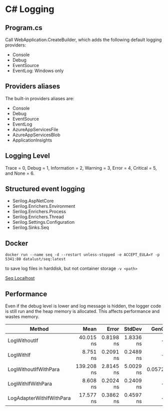 # C# Logging

## Program.cs

Call WebApplication.CreateBuilder, which adds the following default logging providers:
- Console
- Debug
- EventSource
- EventLog: Windows only


## Providers aliases

The built-in providers aliases are:
- Console
- Debug
- EventSource
- EventLog
- AzureAppServicesFile
- AzureAppServicesBlob
- ApplicationInsights


## Logging Level

Trace = 0, Debug = 1, Information = 2, Warning = 3, Error = 4, Critical = 5, and None = 6.


## Structured event logging

- Serilog.AspNetCore
- Serilog.Enrichers.Environment
- Serilog.Enrichers.Process
- Serilog.Enrichers.Thread
- Serilog.Settings.Configuration
- Serilog.Sinks.Seq


## Docker

`docker run --name seq -d --restart unless-stopped -e ACCEPT_EULA=Y -p 5341:80 datalust/seq:latest`

to save log files in harddisk, but not container storage
`-v <path>`

[Seq Localhost](http://localhost:8081)



## Performance

Even if the debug level is lower and log message is hidden, the logger code is still run and the heap memory is allocated. This affects performance and wastes memory.


|                   Method |       Mean |     Error |    StdDev |   Gen0 | Allocated |
|------------------------- |-----------:|----------:|----------:|-------:|----------:|
|             LogWithoutIf |  40.015 ns | 0.8198 ns | 1.8336 ns |      - |         - |
|                LogWithIf |   8.751 ns | 0.2091 ns | 0.2489 ns |      - |         - |
|     LogWithoutIfWithPara | 139.208 ns | 2.8145 ns | 5.0029 ns | 0.0572 |     120 B |
|        LogWithIfWithPara |   8.608 ns | 0.2024 ns | 0.2409 ns |      - |         - |
| LogAdapterWithIfWithPara |  17.577 ns | 0.3862 ns | 0.4597 ns |      - |         - |

